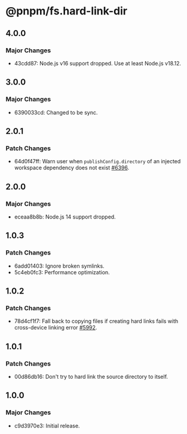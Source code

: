# @pnpm/fs.hard-link-dir

## 4.0.0

### Major Changes

- 43cdd87: Node.js v16 support dropped. Use at least Node.js v18.12.

## 3.0.0

### Major Changes

- 6390033cd: Changed to be sync.

## 2.0.1

### Patch Changes

- 64d0f47ff: Warn user when `publishConfig.directory` of an injected workspace dependency does not exist [#6396](https://github.com/pnpm/pnpm/pull/6396).

## 2.0.0

### Major Changes

- eceaa8b8b: Node.js 14 support dropped.

## 1.0.3

### Patch Changes

- 6add01403: Ignore broken symlinks.
- 5c4eb0fc3: Performance optimization.

## 1.0.2

### Patch Changes

- 78d4cf1f7: Fall back to copying files if creating hard links fails with cross-device linking error [#5992](https://github.com/pnpm/pnpm/issues/5992).

## 1.0.1

### Patch Changes

- 00d86db16: Don't try to hard link the source directory to itself.

## 1.0.0

### Major Changes

- c9d3970e3: Initial release.
